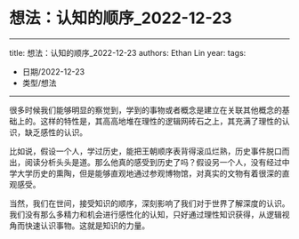 # 想法：认知的顺序_2022-12-23


---
title: 想法：认知的顺序_2022-12-23
authors: Ethan Lin
year:
tags:
  - 日期/2022-12-23 
  - 类型/想法 
---



很多时候我们能够明显的察觉到，学到的事物或者概念是建立在关联其他概念的基础上的。这样的特性是，其高高地堆在理性的逻辑网砖石之上，其充满了理性的认识，缺乏感性的认识。

  

比如说，假设一个人，学过历史，能把王朝顺序表背得滚瓜烂熟，历史事件脱口而出，阅读分析头头是道。那么他真的感受到历史了吗？假设另一个人，没有经过中学大学历史的熏陶，但是能够直观地通过参观博物馆，对真实的文物有着很深的直观感受。

  

当然，我们在世间，接受知识的顺序，深刻影响了我们对于世界了解深度的认识。我们没有那么多精力和机会进行感性化的认知，只好通过理性知识获得，从逻辑视角而快速认识事物。这就是知识的力量。